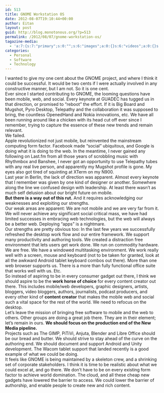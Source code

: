 ```yaml
---
id: 513
title: GNOME Workstation OS
date: 2012-08-07T19:10:44+00:00
author: Eitan
layout: post
guid: http://blog.monotonous.org/?p=513
permalink: /2012/08/07/gnome-workstation-os/
tagazine-media:
  - 'a:7:{s:7:"primary";s:0:"";s:6:"images";a:0:{}s:6:"videos";a:0:{}s:11:"image_count";i:0;s:6:"author";s:6:"230349";s:7:"blog_id";s:8:"34885741";s:9:"mod_stamp";s:19:"2012-08-07 19:10:44";}'
categories:
  - Personal
  - Software
  - Technology
---
```

I wanted to give my one cent about the GNOME project, and where I think it could be successful. It would be two cents if I were actually involved in any constructive manner, but I am not. So it is one cent.  
Ever since I started contributing to GNOME, the looming questions have been mobile, web, and social. Every keynote at GUADEC has tugged us in that direction, or promised to &#8220;reboot&#8221; the effort. If it is Big Board and Mugshot, Pyro Desktop, Telepathy and the collaboration it was supposed to bring, the countless OpenedHand and Nokia innovations, etc. We have all been running around like a chicken with its head cut off ever since I remember, trying to capture the essence of these new trends and remain relevant.  
We failed.  
Apple revolutionized not just mobile, but reinvented the mainstream computing form factor. Facebook made &#8220;social&#8221; ubiquitous, and Google is doing what it is doing to the web. In the meantime, I never gained any following on Last.fm from all those years of scrobbling music with Rhythmbox and Banshee, I never got an opportunity to use Telepathy tubes with any real live person, and apparently my Mugshot profile is gone. My eyes also got tired of squinting at XTerm on my N900.  
Last year in Berlin, the lack of direction was apparent. Almost every keynote that I remember was given by one kind of designer or another. Somewhere along the line we confused design with leadership. At least there wasn&#8217;t as much self delusion about our bright future on mobile.  
**But there is a way out of this rut.** And it requires acknowledging our weaknesses and exploiting our strengths.  
Our weak areas are apparent: We are not mobile and we are very far from it. We will never achieve any significant social critical mass, we have had limited successes in embracing web technologies, but the web will always be a better web. Deploying &#8220;apps&#8221; is a nightmare.  
Our strengths are pretty obvious too: In the last few years we successfully refreshed the desktop work flow and our entire framework. We support many productivity and authoring tools. We created a distraction free environment that lets users get work done. We run on commodity hardware. We are free. We have a windowed multitasking environment. We work really well with a screen, mouse and keyboard (not to be taken for granted, look at all the awkward Android tablet keyboard combos out there). More than one web browser supports us. There is a more than fully functional office suite that works well with us. Etc.  
So instead of aspiring to be in every consumer gadget out there, I think we should aspire to be the **work horse of choice** for every content creator out there. This includes mobile/web developers, graphic designers, artists, bloggers, video bloggers, authors, journalists, podcast producers, and every other kind of **content creator** that makes the mobile web and social such a vital space for the rest of the world. We need to refocus on the desktop.  
Let&#8217;s leave the mission of bringing free software to mobile and the web to others. Other groups are doing a great job there. They are in their element; let&#8217;s remain in ours. **We should focus on the production end of the New Media pipeline.**  
Projects such as The GIMP, PiTiVi, Anjuta, Blender and Libre Office should be our bread and butter. We should strive to stay ahead of the curve on the authoring end. We should document and support Android and Unity development. The Wacom tablet support that landed recently is a good example of what we could be doing.  
It feels like GNOME is being maintained by a skeleton crew, and a shrinking set of corporate stakeholders. I think it is time to be realistic about what we could excel at, and go there. We don&#8217;t have to be on every existing form factor to achieve world domination. The cloud, and all these cheap new gadgets have lowered the barrier to access. We could lower the barrier of authorship, and enable people to create new and rich content.